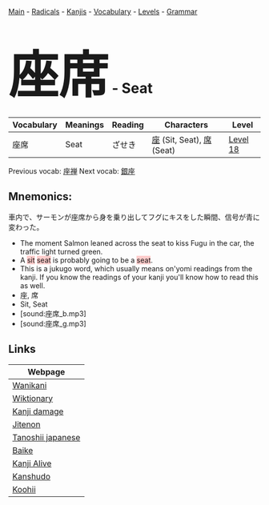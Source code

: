 <style> bigfont {font-size: 100px}</style>
[Main](../README.md) -
[Radicals](../radicals.md) -
[Kanjis](../kanjis.md) -
[Vocabulary](../vocabulary.md) -
[Levels](../levels.md) -
[Grammar](../grammar.md)
# <bigfont> 座席</bigfont> - Seat 

| Vocabulary | Meanings | Reading | Characters | Level |
| --- | --- | --- | --- | --- |
| 座席 | Seat | ざせき |  [座](../kanjis/座.md) (Sit, Seat), [席](../kanjis/席.md) (Seat) | [Level 18](../levels/wk_level18.md) |

Previous vocab: [座禅](座禅.md) Next vocab: [銀座](銀座.md) 

## Mnemonics:
車内で、サーモンが座席から身を乗り出してフグにキスをした瞬間、信号が青に変わった。
* The moment Salmon leaned across the seat to kiss Fugu in the car, the traffic light turned green.
* A <span style="background-color:#ffcccb"> sit</span> <span style="background-color:#ffcccb"> seat</span> is probably going to be a <span style="background-color:#ffcccb"> seat</span>.
* This is a jukugo word, which usually means on'yomi readings from the kanji. If you know the readings of your kanji you'll know how to read this as well.
* 座, 席
* Sit, Seat
* [sound:座席_b.mp3]
* [sound:座席_g.mp3]


## Links 

| Webpage |
| --- |
| [Wanikani          ](https://www.wanikani.com/kanji/座席) |
| [Wiktionary        ](https://en.wiktionary.org/wiki/座席) |
| [Kanji damage      ](http://www.kanjidamage.com/kanji/search?utf8=✓&q=座席) |
| [Jitenon           ](https://jitenon.com/kanji/座席) |
| [Tanoshii japanese ](https://www.tanoshiijapanese.com/dictionary/kanji.cfm?k=座席) |
| [Baike             ](https://baike.baidu.com/item/座席) |
| [Kanji Alive       ](https://app.kanjialive.com/座席) |
| [Kanshudo          ](https://www.kanshudo.com/searchmn?q=座席) |
| [Koohii            ](https://kanji.koohii.com/study/kanji/座席) |
